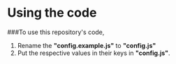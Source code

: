 Using the code
==============

###To use this repository's code, 

1. Rename the **"config.example.js"** to **"config.js"**
2. Put the respective values in their keys in **"config.js"**.